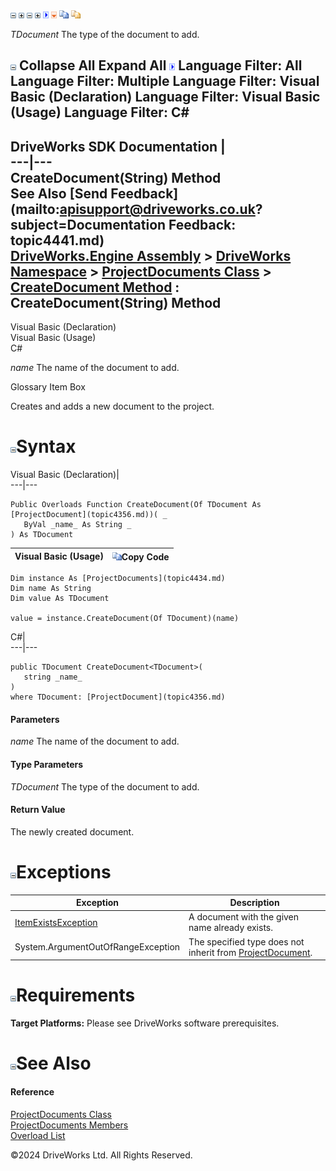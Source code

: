 ![](dotnetimages/collapse.gif) ![](dotnetimages/expand.gif) ![](dotnetimages/collapse.gif) ![](dotnetimages/expand.gif) ![](dotnetimages/drpdown.gif) ![](dotnetimages/drpdown_orange.gif) ![](dotnetimages/copycode.gif) ![](dotnetimages/copycodeHighlight.gif)

_TDocument_
    The type of the document to add.

![](dotnetimages/collapse.gif) Collapse All Expand All ![](dotnetimages/drpdown.gif) Language Filter: All  Language Filter: Multiple  Language Filter: Visual Basic (Declaration) Language Filter: Visual Basic (Usage) Language Filter: C#  
---  
DriveWorks SDK Documentation  |   
---|---  
CreateDocument<TDocument>(String) Method   
See Also [Send Feedback](mailto:apisupport@driveworks.co.uk?subject=Documentation Feedback: topic4441.md)  
[DriveWorks.Engine Assembly](topic2156.md) > [DriveWorks Namespace](topic2159.md) > [ProjectDocuments Class](topic4434.md) > [CreateDocument Method](topic4440.md) : CreateDocument<TDocument>(String) Method  
---  
  
Visual Basic (Declaration)    
Visual Basic (Usage)    
C# 

_name_
    The name of the document to add.

Glossary Item Box

Creates and adds a new document to the project. 

# ![](dotnetimages/collapse.gif)Syntax

Visual Basic (Declaration)|   
---|---  
      
    
    Public Overloads Function CreateDocument(Of TDocument As [ProjectDocument](topic4356.md))( _
       ByVal _name_ As String _
    ) As TDocument  
  
Visual Basic (Usage)| ![](dotnetimages/copycode.gif)Copy Code  
---|---  
      
    
    Dim instance As [ProjectDocuments](topic4434.md)
    Dim name As String
    Dim value As TDocument
     
    value = instance.CreateDocument(Of TDocument)(name)  
  
C#|   
---|---  
      
    
    public TDocument CreateDocument<TDocument>( 
       string _name_
    )
    where TDocument: [ProjectDocument](topic4356.md)  
  
#### Parameters

 _name_
    The name of the document to add.

#### Type Parameters

_TDocument_
    The type of the document to add.

#### Return Value

The newly created document.

# ![](dotnetimages/collapse.gif)Exceptions

Exception| Description  
---|---  
[ItemExistsException](topic3561.md)| A document with the given name already exists.  
System.ArgumentOutOfRangeException| The specified type does not inherit from [ProjectDocument](topic4356.md).  
  
# ![](dotnetimages/collapse.gif)Requirements

**Target Platforms:** Please see DriveWorks software prerequisites.

# ![](dotnetimages/collapse.gif)See Also

#### Reference

[ProjectDocuments Class](topic4434.md)   
[ProjectDocuments Members](topic4435.md)   
[Overload List](topic4440.md)

©2024 DriveWorks Ltd. All Rights Reserved.
